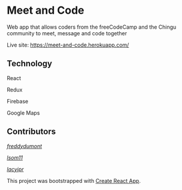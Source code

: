 # Meet and Code
Web app that allows coders from the freeCodeCamp and the Chingu community to meet, message and code together

Live site: <https://meet-and-code.herokuapp.com/>

## Technology
React

Redux

Firebase

Google Maps

## Contributors
*[freddydumont](https://github.com/freddydumont)*

*[lsom11](https://github.com/lsom11)* 

*[lacyjpr](https://github.com/lacyjpr)*

This project was bootstrapped with [Create React App](https://github.com/facebookincubator/create-react-app).